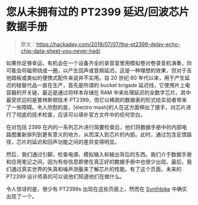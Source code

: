 # 您从未拥有过的 PT2399 延迟/回波芯片数据手册

> 原文：<https://hackaday.com/2018/07/07/the-pt2399-delay-echo-chip-data-sheet-you-never-had/>

如果你足够幸运，有机会在一个设备齐全的录音室里用模拟卷对卷录音机演奏，你可能会将磁带绕成一圈，以产生回声或音频延迟。这是一种理想的效果，但对于吉他踏板或类似的便携式配件来说并不实用。自 20 世纪 60 年代以来，用于产生延迟的硅替代品一直在生产，首先是所谓的 bucket brigade 延迟线，它使用片上电容器的开关链，最近是通过将样本存储在 RAM 中来处理延迟的全数字芯片。其中最受欢迎的是普林斯顿技术 PT2399，但它以稀疏的数据表的形式给实验者带来了一些障碍。令人欣慰的是，[electro mash]的人在这方面伸出了援手，对芯片进行了彻底的技术检查，应该可以填补官方文件中的任何空白。

在对包括 2399 在内的一系列芯片进行简要检查后，他们将数据手册中的内部电路图重新排列到更有意义的地方，从而深入到芯片的内部。此时，通过包含反馈路径，芯片的延迟和回声功能之间的差异变得明显。

然后，我们通过引脚，检查电源、模拟输入和输出背后的东西。我们介于数据手册和应用笔记之间，因为有些信息即使在真正好的数据手册中也很少出现。最后，我们通过真实世界的失真和噪声测量来了解芯片的性能。有了这个页面，未来的 PT2399 设计师真的可以说他们知道他们在做什么。

令人惊讶的是，很少有 PT2399s 出现在这些页面上，然而在 [Synthbike](https://hackaday.com/2018/04/26/synthbike-rolls-to-the-beat/) 中确实出现了一个。